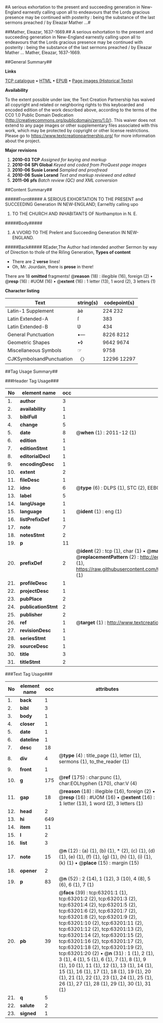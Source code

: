 #A serious exhortation to the present and succeeding generation in New-England earnestly calling upon all to endeavours that the Lords gracious presence may be continued with posterity : being the substance of the last sermons preached / by Eleazar Mather ...#

##Mather, Eleazar, 1637-1669.##
A serious exhortation to the present and succeeding generation in New-England earnestly calling upon all to endeavours that the Lords gracious presence may be continued with posterity : being the substance of the last sermons preached / by Eleazar Mather ...
Mather, Eleazar, 1637-1669.

##General Summary##

**Links**

[TCP catalogue](http://www.ota.ox.ac.uk/tcp/)  • 
[HTML](http://tei.it.ox.ac.uk/tcp/Texts-HTML/free/A50/A50182.html)  • 
[EPUB](http://tei.it.ox.ac.uk/tcp/Texts-EPUB/free/A50/A50182.epub) • 
[Page images (Historical Texts)](https://historicaltexts.jisc.ac.uk/eebo-12561204e)

**Availability**

To the extent possible under law, the Text Creation Partnership has waived all copyright and related or neighboring rights to this keyboarded and encoded edition of the work described above, according to the terms of the CC0 1.0 Public Domain Dedication (http://creativecommons.org/publicdomain/zero/1.0/). This waiver does not extend to any page images or other supplementary files associated with this work, which may be protected by copyright or other license restrictions. Please go to https://www.textcreationpartnership.org/ for more information about the project.

**Major revisions**

1. __2010-03__ __TCP__ *Assigned for keying and markup*
1. __2010-04__ __SPi Global__ *Keyed and coded from ProQuest page images*
1. __2010-06__ __Susie Lorand__ *Sampled and proofread*
1. __2010-06__ __Susie Lorand__ *Text and markup reviewed and edited*
1. __2011-06__ __pfs__ *Batch review (QC) and XML conversion*

##Content Summary##

#####Front#####
A SERIOUS EXHORTATION TO THE PRESENT and SUCCEEDING Generation IN NEW-ENGLAND; Earneſtly calling upo
1. TO THE CHURCH AND INHABITANTS OF Northampton in N. E.

#####Body#####

1. A VVORD TO THE Preſent and Succeeding Generation IN NEW-ENGLAND.

#####Back#####
REader,The Author had intended another Sermon by way of Direction to thoſe of the Riſing Generation,
**Types of content**

  * There are 2 **verse** lines!
  * Oh, Mr. Jourdain, there is **prose** in there!

There are 18 **omitted** fragments! 
 @__reason__ (18) : illegible (16), foreign (2)  •  @__resp__ (16) : #UOM (16)  •  @__extent__ (16) : 1 letter (13), 1 word (2), 3 letters (1)

**Character listing**


|Text|string(s)|codepoint(s)|
|---|---|---|
|Latin-1 Supplement|àè|224 232|
|Latin Extended-A|ſ|383|
|Latin Extended-B|Ʋ|434|
|General Punctuation|•—|8226 8212|
|Geometric Shapes|▪◊|9642 9674|
|Miscellaneous Symbols|☞|9758|
|CJKSymbolsandPunctuation|〈〉|12296 12297|

##Tag Usage Summary##

###Header Tag Usage###

|No|element name|occ|attributes|
|---|---|---|---|
|1.|__author__|3||
|2.|__availability__|1||
|3.|__biblFull__|1||
|4.|__change__|5||
|5.|__date__|8| @__when__ (1) : 2011-12 (1)|
|6.|__edition__|1||
|7.|__editionStmt__|1||
|8.|__editorialDecl__|1||
|9.|__encodingDesc__|1||
|10.|__extent__|2||
|11.|__fileDesc__|1||
|12.|__idno__|6| @__type__ (6) : DLPS (1), STC (2), EEBO-CITATION (1), OCLC (1), VID (1)|
|13.|__label__|5||
|14.|__langUsage__|1||
|15.|__language__|1| @__ident__ (1) : eng (1)|
|16.|__listPrefixDef__|1||
|17.|__note__|7||
|18.|__notesStmt__|2||
|19.|__p__|11||
|20.|__prefixDef__|2| @__ident__ (2) : tcp (1), char (1)  •  @__matchPattern__ (2) : ([0-9\-]+):([0-9IVX]+) (1), (.+) (1)  •  @__replacementPattern__ (2) : http://eebo.chadwyck.com/downloadtiff?vid=$1&page=$2 (1), https://raw.githubusercontent.com/textcreationpartnership/Texts/master/tcpchars.xml#$1 (1)|
|21.|__profileDesc__|1||
|22.|__projectDesc__|1||
|23.|__pubPlace__|2||
|24.|__publicationStmt__|2||
|25.|__publisher__|2||
|26.|__ref__|1| @__target__ (1) : http://www.textcreationpartnership.org/docs/. (1)|
|27.|__revisionDesc__|1||
|28.|__seriesStmt__|1||
|29.|__sourceDesc__|1||
|30.|__title__|3||
|31.|__titleStmt__|2||


###Text Tag Usage###

|No|element name|occ|attributes|
|---|---|---|---|
|1.|__back__|1||
|2.|__bibl__|3||
|3.|__body__|1||
|4.|__closer__|1||
|5.|__date__|1||
|6.|__dateline__|1||
|7.|__desc__|18||
|8.|__div__|4| @__type__ (4) : title_page (1), letter (1), sermons (1), to_the_reader (1)|
|9.|__front__|1||
|10.|__g__|175| @__ref__ (175) : char:punc (1), char:EOLhyphen (170), char:V (4)|
|11.|__gap__|18| @__reason__ (18) : illegible (16), foreign (2)  •  @__resp__ (16) : #UOM (16)  •  @__extent__ (16) : 1 letter (13), 1 word (2), 3 letters (1)|
|12.|__head__|2||
|13.|__hi__|649||
|14.|__item__|11||
|15.|__l__|2||
|16.|__list__|3||
|17.|__note__|15| @__n__ (12) : (a) (1), (b) (1), * (2), (c) (1), (d) (1), (e) (1), (f) (1), (g) (1), (h) (1), (i) (1), (k) (1)  •  @__place__ (15) : margin (15)|
|18.|__opener__|2||
|19.|__p__|83| @__n__ (52) : 2 (14), 1 (12), 3 (10), 4 (8), 5 (6), 6 (1), 7 (1)|
|20.|__pb__|39| @__facs__ (39) : tcp:63201:1 (1), tcp:63201:2 (2), tcp:63201:3 (2), tcp:63201:4 (2), tcp:63201:5 (2), tcp:63201:6 (2), tcp:63201:7 (2), tcp:63201:8 (2), tcp:63201:9 (2), tcp:63201:10 (2), tcp:63201:11 (2), tcp:63201:12 (2), tcp:63201:13 (2), tcp:63201:14 (2), tcp:63201:15 (2), tcp:63201:16 (2), tcp:63201:17 (2), tcp:63201:18 (2), tcp:63201:19 (2), tcp:63201:20 (2)  •  @__n__ (31) : 1 (1), 2 (1), 3 (1), 4 (1), 5 (1), 6 (1), 7 (1), 8 (1), 9 (1), 10 (1), 11 (1), 12 (1), 13 (1), 14 (1), 15 (1), 16 (1), 17 (1), 18 (1), 19 (1), 20 (1), 21 (1), 22 (1), 23 (1), 24 (1), 25 (1), 26 (1), 27 (1), 28 (1), 29 (1), 30 (1), 31 (1)|
|21.|__q__|5||
|22.|__salute__|2||
|23.|__signed__|1||
